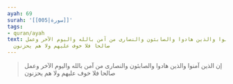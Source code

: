 ```yaml
---
ayah: 69
surah: '[[005|سورة]]'
tags:
- quran/ayah
text: إن الذين آمنوا والذين هادوا والصابئون والنصارى من آمن بالله واليوم الآخر وعمل
  صالحا فلا خوف عليهم ولا هم يحزنون
---
```

> إن الذين آمنوا والذين هادوا والصابئون والنصارى من آمن بالله واليوم الآخر وعمل صالحا فلا خوف عليهم ولا هم يحزنون
